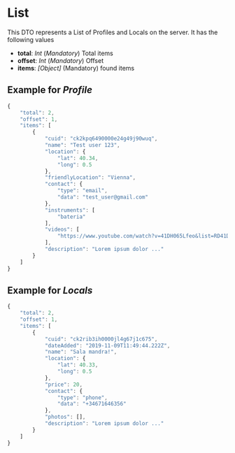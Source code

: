 # List

This DTO represents a List of Profiles and Locals on the server. It has the following values

- **total**: _Int_ (_Mandatory_) Total items
- **offset**: _Int_ (_Mandatory_) Offset
- **items**: _[Object]_ (Mandatory) found items

## Example for *Profile*

```javascript
{
    "total": 2,
    "offset": 1,
    "items": [
        {
            "cuid": "ck2kpq6490000e24g49j90wuq",
            "name": "Test user 123",
            "location": {
                "lat": 40.34,
                "long": 0.5
            },
            "friendlyLocation": "Vienna",
            "contact": {
                "type": "email",
                "data": "test_user@gmail.com"
            },
            "instruments": [
                "bateria"
            ],
            "videos": [
                "https://www.youtube.com/watch?v=41DH065Lfeo&list=RD41DH065Lfeo&start_radio=1"
            ],
            "description": "Lorem ipsum dolor ..."
        }
    ]
}
```

## Example for *Locals*

```javascript
{
    "total": 2,
    "offset": 1,
    "items": [
        {
            "cuid": "ck2rib3ih0000jl4g67j1c675",
            "dateAdded": "2019-11-09T11:49:44.222Z",
            "name": "Sala mandra!",
            "location": {
                "lat": 40.33,
                "long": 0.5
            },
            "price": 20,
            "contact": {
                "type": "phone",
                "data": "+34671646356"
            },
            "photos": [],
            "description": "Lorem ipsum dolor ..."
        }
    ]
}
```

